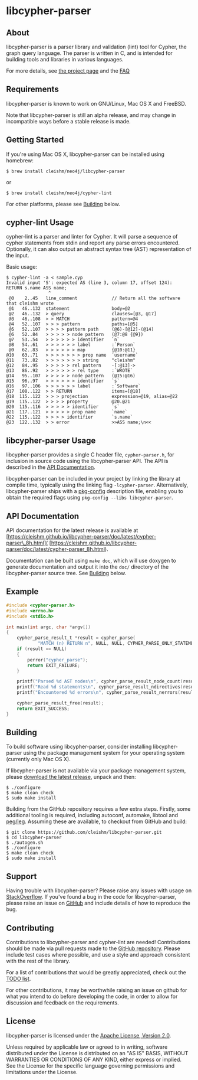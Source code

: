 libcypher-parser
================


About
-----

libcypher-parser is a parser library and validation (lint) tool for Cypher, the
graph query language. The parser is written in C, and is intended for building
tools and libraries in various languages.

For more details, see [the project page](
https://cleishm.github.io/libcypher-parser/) and the [FAQ](
https://github.com/cleishm/libcypher-parser/wiki/FAQ)


Requirements
------------

libcypher-parser is known to work on GNU/Linux, Mac OS X and FreeBSD.

Note that libcypher-parser is still an alpha release, and may change in
incompatible ways before a stable release is made.


Getting Started
---------------

If you're using Mac OS X, libcypher-parser can be installed using homebrew:

```console
$ brew install cleishm/neo4j/libcypher-parser
```

or

```console
$ brew install cleishm/neo4j/cypher-lint
```

For other platforms, please see [Building](#building) below.


cypher-lint Usage
-----------------

cypher-lint is a parser and linter for Cypher. It will parse a sequence of
cypher statements from stdin and report any parse errors encountered.
Optionally, it can also output an abstract syntax tree (AST) representation of
the input.

Basic usage:

```console
$ cypher-lint -a < sample.cyp
Invalid input 'S': expected AS (line 3, column 17, offset 124):
RETURN s.name ASS name;
                ^
 @0    2..45   line_comment             // Return all the software that cleishm wrote
 @1   46..132  statement                body=@2
 @2   46..132  > query                  clauses=[@3, @17]
 @3   46..108  > > MATCH                pattern=@4
 @4   52..107  > > > pattern            paths=[@5]
 @5   52..107  > > > > pattern path     (@6)-[@12]-(@14)
 @6   52..84   > > > > > node pattern   (@7:@8 {@9})
 @7   53..54   > > > > > > identifier   `n`
 @8   54..61   > > > > > > label        :`Person`
 @9   62..83   > > > > > > map          {@10:@11}
@10   63..71   > > > > > > > prop name  `username`
@11   73..82   > > > > > > > string     "cleishm"
@12   84..95   > > > > > rel pattern    -[:@13]->
@13   86..92   > > > > > > rel type     :`WROTE`
@14   95..107  > > > > > node pattern   (@15:@16)
@15   96..97   > > > > > > identifier   `s`
@16   97..106  > > > > > > label        :`Software`
@17  108..122  > > RETURN               items=[@18]
@18  115..122  > > > projection         expression=@19, alias=@22
@19  115..122  > > > > property         @20.@21
@20  115..116  > > > > > identifier     `s`
@21  117..121  > > > > > prop name      `name`
@22  115..122  > > > > identifier       `s.name`
@23  122..132  > > error                >>ASS name;\n<<
```


libcypher-parser Usage
----------------------

libcypher-parser provides a single C header file, `cypher-parser.h`, for
inclusion in source code using the libcypher-parser API. The API is described in
the [API Documentation](#api_documentation).

libcypher-parser can be included in your project by linking the library at
compile time, typically using the linking flag `-lcypher-parser`.
Alternatively, libcypher-parser ships with a [pkg-config](
https://wiki.freedesktop.org/www/Software/pkg-config/)
description file, enabling you to obtain the required flags using
`pkg-config --libs libcypher-parser`.


API Documentation
-----------------

API documentation for the latest release is available at
[https://cleishm.github.io/libcypher-parser/doc/latest/cypher-parser\_8h.html](
[https://cleishm.github.io/libcypher-parser/doc/latest/cypher-parser_8h.html).

Documentation can be built using `make doc`, which will use doxygen to generate
documentation and output it into the `doc/` directory of the libcypher-parser
source tree. See [Building](#building) below.


Example
-------

```C
#include <cypher-parser.h>
#include <errno.h>
#include <stdio.h>

int main(int argc, char *argv[])
{
    cypher_parse_result_t *result = cypher_parse(
            "MATCH (n) RETURN n", NULL, NULL, CYPHER_PARSE_ONLY_STATEMENTS);
    if (result == NULL)
    {
        perror("cypher_parse");
        return EXIT_FAILURE;
    }

    printf("Parsed %d AST nodes\n", cypher_parse_result_node_count(result));
    printf("Read %d statements\n", cypher_parse_result_ndirectives(result));
    printf("Encountered %d errors\n", cypher_parse_result_nerrors(result));

    cypher_parse_result_free(result);
    return EXIT_SUCCESS;
}
```


Building
--------

To build software using libcypher-parser, consider installing libcypher-parser
using the package management system for your operating system (currently only
Mac OS X).

If libcypher-parser is not available via your package management system,
please [download the latest release](
https://github.com/cleishm/libcypher-parser/releases), unpack and then:

```console
$ ./configure
$ make clean check
$ sudo make install
```

Building from the GitHub repository requires a few extra steps. Firstly, some
additional tooling is required, including autoconf, automake, libtool and
[peg/leg](http://piumarta.com/software/peg/). Assuming these are available,
to checkout from GitHub and build:

```console
$ git clone https://github.com/cleishm/libcypher-parser.git
$ cd libcypher-parser
$ ./autogen.sh
$ ./configure
$ make clean check
$ sudo make install
```


Support
-------

Having trouble with libcypher-parser? Please raise any issues with usage on
[StackOverflow](http://stackoverflow.com/questions/tagged/libcypher-parser). If
you've found a bug in the code for libcypher-parser, please raise an issue on
[GitHub](https://github.com/cleishm/libcypher-parser) and include details of how
to reproduce the bug.


Contributing
------------

Contributions to libcypher-parser and cypher-lint are needed! Contributions
should be made via pull requests made to the [GitHub repository](
https://github.com/cleishm/libcypher-parser). Please include test cases where
possible, and use a style and approach consistent with the rest of the library.

For a list of contributions that would be greatly appreciated, check out
the [TODO list](https://github.com/cleishm/libcypher-parser/wiki/TODO).

For other contributions, it may be worthwhile raising an issue on github for
what you intend to do before developing the code, in order to allow for
discussion and feedback on the requirements.


License
-------

libcypher-parser is licensed under the [Apache License, Version 2.0](
http://www.apache.org/licenses/LICENSE-2.0).

Unless required by applicable law or agreed to in writing, software distributed
under the License is distributed on an "AS IS" BASIS, WITHOUT WARRANTIES OR
CONDITIONS OF ANY KIND, either express or implied.  See the License for the
specific language governing permissions and limitations under the License.
